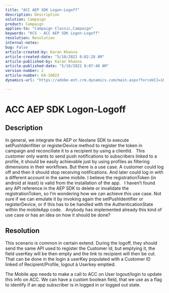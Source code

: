 ```yaml
---
title: "ACC AEP SDK Logon-Logoff"
description: Description
solution: Campaign
product: Campaign
applies-to: "Campaign Classic,Campaign"
keywords: "KCS - ACC AEP SDK Logon-Logoff"
resolution: Resolution
internal-notes: 
bug: False
article-created-by: Karan Khanna
article-created-date: "5/10/2022 8:02:28 AM"
article-published-by: Karan Khanna
article-published-date: "5/10/2022 8:07:40 AM"
version-number: 2
article-number: KA-16023
dynamics-url: "https://adobe-ent.crm.dynamics.com/main.aspx?forceUCI=1&pagetype=entityrecord&etn=knowledgearticle&id=9184a085-37d0-ec11-a7b5-00224809c556"

---
```

# ACC AEP SDK Logon-Logoff

## Description


In general, we integrate the AEP or Neolane SDK to execute setPushIdenfitier or registerDevice method to register the token in campaign and reconciliate it to a recipient by using a clientId.
  
 This customer only wants to send push notifications to subscribers linked to a profile, it should be easily achievable just by using profiles as filtering dimensions in their workflows. But there is a use case.
 A customer could log off and then it should stop receiving notifications. And later could log in with a different account in the same mobile. I believe the registrationToken (in android at least) is valid from the installation of the app.
  
 I haven’t found any API reference in the AEP SDK to delete or invalidate the registrationToken, so I’m wondering how we can achieve this use case. Not sure if we can emulate it by invoking again the setPushIdentifier or registerDevice, or if this has to be handled with the AuthenticationState within the mobileApp code.
  
 Anybody has implemented already this kind of use case or has an idea on how it should be done?


## Resolution


This scenario is common in certain extend. During the logoff, they should send the same API used to register the Customer Id, but emptying it, the field userKey will be then empty and the link to recipient will then be cut. That can be done in the login à userKey populated with a Customer ID linked of Recipient/Profile, logout à Userkey emptied.

The Mobile app needs to make a call to ACC on User logout/login to update this info on ACC. We can have a custom boolean field, that we use as a flag to identify if an app subscriber is in logged in or logged out state.
